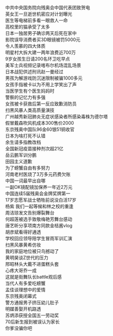 中共中央国务院向残奥会中国代表团致贺电  
英女王一旦逝世机密应对计划曝光  
医生等电梯前多看一眼救人一命  
高校里的猫承受了太多  
日本一独居男子确诊两天后死在家中  
影院误导消费者买3D眼镜被罚5000元  
令人羡慕的四大体质  
明星村大拆大建一两年浪费近700万  
9岁女孩生日请200名环卫吃早点  
美军士兵视频记录喀布尔机场混乱场景  
日本战犯供述刑讯赵一曼经过  
男孩为解游戏防沉迷限制被骗1000多元  
女孩手指被卡以为不用上学笑出了声  
当医学生有个医生妈妈时  
警察的记忆力有多强  
女孩被卡获救后第一反应致歉消防员  
扫黑风暴人类高质量演技  
广州越秀新冠肺炎无症状感染者所感染毒株为德尔塔  
假冒戴森吹风机成本300售价2000  
东京残奥中国队96金60银51铜收官  
日本为啥打死不认错  
余生请多指教改档  
全国新冠疫苗接种剂次超21亿  
岳云鹏军训分鹏  
田园主义道歉  
为了螃蟹自由有多努力  
河南老村医烧了3万多元药费欠账  
中国一词最早出自哪  
一副OK镜配镜加保养一年近2万元  
中国连续5届残奥会金牌奖牌第一  
17岁志愿军战士牺牲前说没白活17岁  
杨紫 我们一起等候和林之校的重逢  
周洁琼发文告别爆裂舞台  
何超莲被选手致敬梅艳芳舞台感动  
唐艺昕分享项南方同款金桔酱vlog  
胡彦斌看得好通透  
学校回应领导陪学生冒雨军训汇演  
扫黑风暴黄希仿妆  
我的家庭地位被只鸟撼动了  
黄明昊谈Z世代的压力  
邢昭林头大戴不进蛋糕头套  
心疼大哥乔一成  
这就是街舞队长battle观后感  
当代人有多爱吃螃蟹  
孟佳谈理想中的爱情  
东京残奥闭幕式  
警方通报男子挤压幼儿肚子  
明媒善娶开机路透  
苏炳添获授全国五一劳动奖  
70后新生报到被误认为家长  
你爹没骗你吧  
